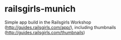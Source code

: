 railsgirls-munich
=================

Simple app build in the Railsgirls Workshop (http://guides.railsgirls.com/app/), including thumbnails (http://guides.railsgirls.com/thumbnails)
